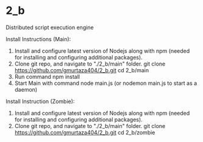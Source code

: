 # 2_b
Distributed script execution engine

Install Instructions (Main):
1. Install and configure latest version of Nodejs along with npm (needed for installing and configuring additional packages). 
2. Clone git repo, and navigate to "./2_b/main" folder. 
    git clone https://github.com/gmurtaza404/2_b.git
    cd 2_b/main
3. Run command npm install
4. Start Main with command node main.js (or nodemon main.js to start as a daemon) 


Install Instruction (Zombie):
1. Install and configure latest version of Nodejs along with npm (needed for installing and configuring additional packages). 
2. Clone git repo, and navigate to "./2_b/main" folder. 
    git clone https://github.com/gmurtaza404/2_b.git
    cd 2_b/zombie



